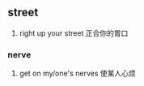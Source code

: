 ## street
1. right up your street      正合你的胃口
### nerve
1. get on my/one's nerves        使某人心烦
###  